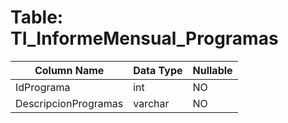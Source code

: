# Table: TI_InformeMensual_Programas

| Column Name | Data Type | Nullable |
|-------------|-----------|----------|
| IdPrograma | int | NO |
| DescripcionProgramas | varchar | NO |
